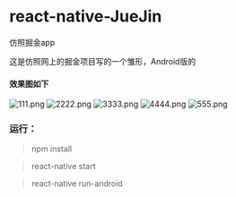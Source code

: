 # react-native-JueJin
仿照掘金app

这是仿照网上的掘金项目写的一个雏形，Android版的

#### 效果图如下

![111.png](http://upload-images.jianshu.io/upload_images/5339345-bc573bc5fea5808e.png?imageMogr2/auto-orient/strip%7CimageView2/2/w/1240)
![2222.png](http://upload-images.jianshu.io/upload_images/5339345-1e55ac6047bd6444.png?imageMogr2/auto-orient/strip%7CimageView2/2/w/1240)
![3333.png](http://upload-images.jianshu.io/upload_images/5339345-6ee1c5596dcfeb90.png?imageMogr2/auto-orient/strip%7CimageView2/2/w/1240)
![4444.png](http://upload-images.jianshu.io/upload_images/5339345-a20cacb280d029de.png?imageMogr2/auto-orient/strip%7CimageView2/2/w/1240)
![555.png](http://upload-images.jianshu.io/upload_images/5339345-141d82588598f9e0.png?imageMogr2/auto-orient/strip%7CimageView2/2/w/1240)

### 运行：

> npm install

> react-native start

> react-native run-android
